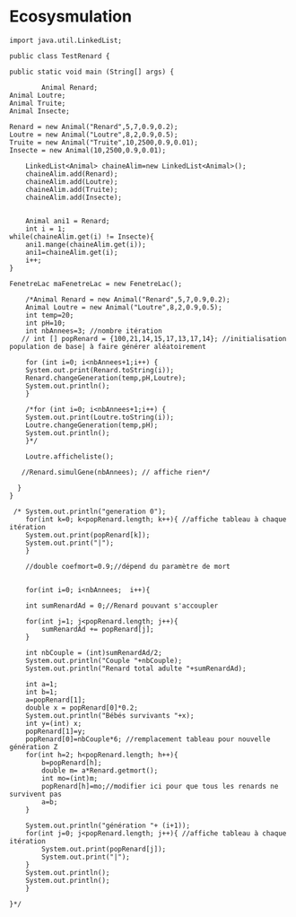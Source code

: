 # Ecosysmulation
	import java.util.LinkedList; 
	
	public class TestRenard {

	public static void main (String[] args) {
		
		    Animal Renard;
    Animal Loutre;
    Animal Truite;
    Animal Insecte;
    
    Renard = new Animal("Renard",5,7,0.9,0.2);
    Loutre = new Animal("Loutre",8,2,0.9,0.5);
    Truite = new Animal("Truite",10,2500,0.9,0.01);
    Insecte = new Animal(10,2500,0.9,0.01);
        
        LinkedList<Animal> chaineAlim=new LinkedList<Animal>();
        chaineAlim.add(Renard);
        chaineAlim.add(Loutre);
        chaineAlim.add(Truite);
        chaineAlim.add(Insecte);  
        
        
        Animal ani1 = Renard;
        int i = 1;
    while(chaineAlim.get(i) != Insecte){
        ani1.mange(chaineAlim.get(i));
        ani1=chaineAlim.get(i);
        i++;
    }
    
    FenetreLac maFenetreLac = new FenetreLac();
		
		/*Animal Renard = new Animal("Renard",5,7,0.9,0.2);
		Animal Loutre = new Animal("Loutre",8,2,0.9,0.5);
		int temp=20;
	    int pH=10;
	    int nbAnnees=3; //nombre itération
	   // int [] popRenard = {100,21,14,15,17,13,17,14}; //initialisation population de base| à faire générer aléatoirement 

		for (int i=0; i<nbAnnees+1;i++) {
		System.out.print(Renard.toString(i));
	    Renard.changeGeneration(temp,pH,Loutre);
	    System.out.println();
		}

		/*for (int i=0; i<nbAnnees+1;i++) {
		System.out.print(Loutre.toString(i));
	    Loutre.changeGeneration(temp,pH);
	    System.out.println();
		}*/

	    Loutre.afficheliste();

	   //Renard.simulGene(nbAnnees); // affiche rien*/

	  }
	}

	 /* System.out.println("generation 0");
	    for(int k=0; k<popRenard.length; k++){ //affiche tableau à chaque itération
		System.out.print(popRenard[k]);
		System.out.print("|");
	    } 

	    //double coefmort=0.9;//dépend du paramètre de mort


	    for(int i=0; i<nbAnnees;  i++){

		int sumRenardAd = 0;//Renard pouvant s'accoupler

		for(int j=1; j<popRenard.length; j++){
		    sumRenardAd += popRenard[j];
		}

		int nbCouple = (int)sumRenardAd/2;
		System.out.println("Couple "+nbCouple);
		System.out.println("Renard total adulte "+sumRenardAd);

		int a=1;
		int b=1;
		a=popRenard[1];
		double x = popRenard[0]*0.2;
		System.out.println("Bébés survivants "+x);
		int y=(int) x;
		popRenard[1]=y;
		popRenard[0]=nbCouple*6; //remplacement tableau pour nouvelle génération Z
		for(int h=2; h<popRenard.length; h++){
		    b=popRenard[h];
		    double m= a*Renard.getmort();
		    int mo=(int)m;
		    popRenard[h]=mo;//modifier ici pour que tous les renards ne survivent pas
		    a=b;
		}

		System.out.println("génération "+ (i+1));
		for(int j=0; j<popRenard.length; j++){ //affiche tableau à chaque itération
		    System.out.print(popRenard[j]);
		    System.out.print("|");
		} 
		System.out.println();
		System.out.println();
	    }

	}*/

